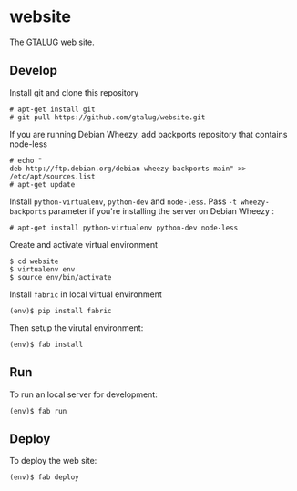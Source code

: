 website
=======

The [GTALUG](http://gtalug.org/ "Greater Toronto Area Linux User Group") web site.

## Develop

Install git and clone this repository

    # apt-get install git
    # git pull https://github.com/gtalug/website.git


If you are running Debian Wheezy, add backports repository that contains node-less

    # echo "
    deb http://ftp.debian.org/debian wheezy-backports main" >> /etc/apt/sources.list
    # apt-get update

Install `python-virtualenv`, `python-dev` and `node-less`. Pass `-t wheezy-backports` parameter if you're installing the server on Debian Wheezy :

	# apt-get install python-virtualenv python-dev node-less


Create and activate virtual environment

    $ cd website
    $ virtualenv env
    $ source env/bin/activate

Install `fabric` in local virtual environment

	(env)$ pip install fabric

Then setup the virutal environment:

	(env)$ fab install

## Run

To run an local server for development:

	(env)$ fab run

## Deploy

To deploy the web site:

	(env)$ fab deploy

